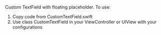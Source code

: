Custom TextField with floating placeholder.
To use:
1. Copy code from CustomTextField.swift
2. Use class CustomTextField in your ViewController or UIView with your configurations
